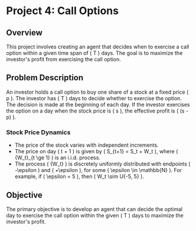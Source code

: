 # Project 4: Call Options

## Overview

This project involves creating an agent that decides when to exercise a call option within a given time span of \( T \) days. The goal is to maximize the investor's profit from exercising the call option.

## Problem Description

An investor holds a call option to buy one share of a stock at a fixed price \( p \). The investor has \( T \) days to decide whether to exercise the option. The decision is made at the beginning of each day. If the investor exercises the option on a day when the stock price is \( s \), the effective profit is \( (s - p) \).

### Stock Price Dynamics

- The price of the stock varies with independent increments.
- The price on day \( t + 1 \) is given by \( S_{t+1} = S_t + W_t \), where \( \{W_t\}_{t \ge 1} \) is an i.i.d. process.
- The process \( \{W_t\} \) is discretely uniformly distributed with endpoints \( -\epsilon \) and \( +\epsilon \), for some \( \epsilon \in \mathbb{N} \). For example, if \( \epsilon = 5 \), then \( W_t \sim U\{-5, 5\} \).

## Objective

The primary objective is to develop an agent that can decide the optimal day to exercise the call option within the given \( T \) days to maximize the investor's profit.
